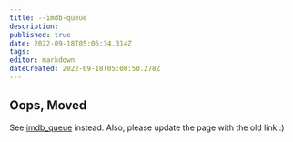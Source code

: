 ```yaml
---
title: --imdb-queue
description: 
published: true
date: 2022-09-18T05:06:34.314Z
tags: 
editor: markdown
dateCreated: 2022-09-18T05:00:50.278Z
---
```


## Oops, Moved
See [imdb_queue](/Plugins/imdb_queue) instead. Also, please update the page with the old link :)